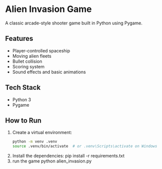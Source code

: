 # Alien Invasion Game

A classic arcade-style shooter game built in Python using Pygame.

## Features
- Player-controlled spaceship
- Moving alien fleets
- Bullet collision
- Scoring system
- Sound effects and basic animations

## Tech Stack
- Python 3
- Pygame

## How to Run
1. Create a virtual environment:
   ```bash
   python -m venv .venv
   source .venv/bin/activate  # or .venv\Scripts\activate on Windows
2. Install the dependencies:
   pip install -r requirements.txt
4. run the game
   python alien_invasion.py

